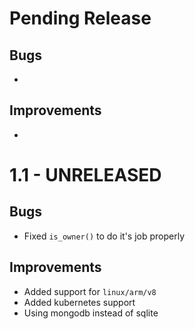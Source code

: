 # Pending Release

## Bugs

*

## Improvements

*

# 1.1 - UNRELEASED

## Bugs

* Fixed `is_owner()` to do it's job properly

## Improvements

* Added support for `linux/arm/v8`
* Added kubernetes support
* Using mongodb instead of sqlite